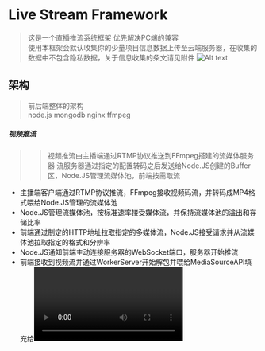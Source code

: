 Live Stream Framework
===
> 这是一个直播推流系统框架  优先解决PC端的兼容<br>
使用本框架会默认收集你的少量项目信息数据上传至云端服务器，在收集的数据中不包含隐私数据，关于信息收集的条文请见附件
![Alt text](https://www.w3.org/TR/media-source/pipeline_model.svg)

架构
---
> 前后端整体的架构<br>
node.js mongodb nginx ffmpeg
##### 视频推流
>> 视频推流由主播端通过RTMP协议推送到FFmpeg搭建的流媒体服务器 流服务器通过指定的配置转码之后发送给Node.JS创建的Buffer区，Node.JS管理流媒体池，前端按需取流
* 主播端客户端通过RTMP协议推流，FFmpeg接收视频码流，并转码成MP4格式喂给Node.JS管理的流媒体池
* Node.JS管理流媒体池，按标准速率接受媒体流，并保持流媒体池的溢出和存储比率
* 前端通过制定的HTTP地址拉取指定的多媒体流，Node.JS接受请求并从流媒体池拉取指定的格式和分辨率
* Node.JS通知前端主动连接服务器的WebSocket端口，服务器开始推流
* 前端接收到视频流并通过WorkerServer开始解包并喂给MediaSourceAPI填充给<video>开始播放
